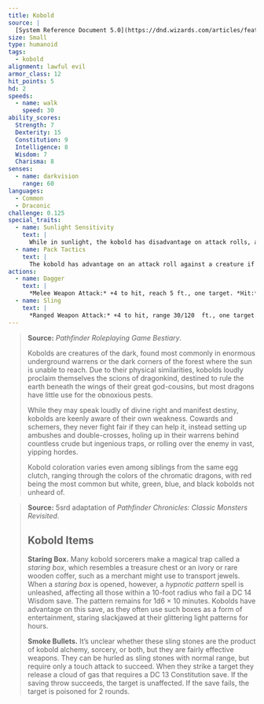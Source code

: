 ```yaml
---
title: Kobold
source: |
  [System Reference Document 5.0](https://dnd.wizards.com/articles/features/systems-reference-document-srd)
size: Small
type: humanoid
tags:
  - kobold
alignment: lawful evil
armor_class: 12
hit_points: 5
hd: 2
speeds:
  - name: walk
    speed: 30
ability_scores:
  Strength: 7
  Dexterity: 15
  Constitution: 9
  Intelligence: 8
  Wisdom: 7
  Charisma: 8
senses:
  - name: darkvision
    range: 60
languages:
  - Common
  - Draconic
challenge: 0.125
special_traits:
  - name: Sunlight Sensitivity
    text: |
      While in sunlight, the kobold has disadvantage on attack rolls, as well as on Wisdom (Perception) checks that rely on sight.
  - name: Pack Tactics
    text: |
      The kobold has advantage on an attack roll against a creature if at least one of the kobold's allies is within 5 feet of the creature and the ally isn't incapacitated.
actions:
  - name: Dagger
    text: |
      *Melee Weapon Attack:* +4 to hit, reach 5 ft., one target. *Hit:* 4 (1d4 + 2) piercing damage.
  - name: Sling
    text: |
      *Ranged Weapon Attack:* +4 to hit, range 30/120  ft., one target. *Hit:* 4 (1d4 + 2) bludgeoning damage.
---
```


> **Source:** *Pathfinder Roleplaying Game Bestiary*.
>
> Kobolds are creatures of the dark, found most commonly in enormous underground warrens or the dark corners of the forest where the sun is unable to reach. Due to their physical similarities, kobolds loudly proclaim themselves the scions of dragonkind, destined to rule the earth beneath the wings of their great god-cousins, but most dragons have little use for the obnoxious pests.
>
> While they may speak loudly of divine right and manifest destiny, kobolds are keenly aware of their own weakness. Cowards and schemers, they never fight fair if they can help it, instead setting up ambushes and double-crosses, holing up in their warrens behind countless crude but ingenious traps, or rolling over the enemy in vast, yipping hordes.
>
> Kobold coloration varies even among siblings from the same egg clutch, ranging through the colors of the chromatic dragons, with red being the most common but white, green, blue, and black kobolds not unheard of.

> **Source:** 5srd adaptation of *Pathfinder Chronicles: Classic Monsters Revisited*.
>
> ## Kobold Items
>
> **Staring Box.** Many kobold sorcerers make a magical trap called a *staring box*, which resembles a treasure chest or an ivory or rare wooden coffer, such as a merchant might use to transport jewels. When a *staring box* is opened, however, a *hypnotic pattern* spell is unleashed, affecting all those within a 10-foot radius who fail a DC 14 Wisdom save. The pattern remains for 1d6 × 10 minutes. Kobolds have advantage on this save, as they often use such boxes as a form of entertainment, staring slackjawed at their glittering light patterns for hours.
>
> **Smoke Bullets.** It’s unclear whether these sling stones are the product of kobold alchemy, sorcery, or both, but they are fairly effective weapons. They can be hurled as sling stones with normal range, but require only a touch attack to succeed. When they strike a target they release a cloud of gas that requires a DC 13 Constitution save. If the saving throw succeeds, the target is unaffected. If the save fails, the target is poisoned for 2 rounds.
